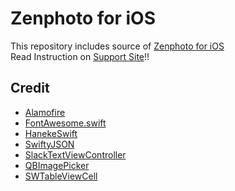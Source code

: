 # Zenphoto for iOS

This repository includes source of [Zenphoto for iOS](https://itunes.apple.com/jp/app/zenphoto/id968674016?mt=8)  
Read Instruction on [Support Site](http://zenphoto-app.tumblr.com/)!!

## Credit
- [Alamofire](https://github.com/Alamofire/Alamofire)
- [FontAwesome.swift](https://github.com/thii/FontAwesome.swift)
- [HanekeSwift](https://github.com/Haneke/HanekeSwift)
- [SwiftyJSON](https://github.com/SwiftyJSON/SwiftyJSON)
- [SlackTextViewController](https://github.com/slackhq/SlackTextViewController)
- [QBImagePicker](https://github.com/questbeat/QBImagePicker)
- [SWTableViewCell](https://github.com/CEWendel/SWTableViewCell)